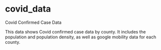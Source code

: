 # covid_data
Covid Confirmed Case Data

This data shows Covid confirmed case data by county. It includes the population and population density, as well as google mobility data for each county. 
